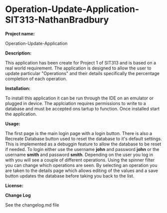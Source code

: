 # Operation-Update-Application-SIT313-NathanBradbury

**Project name:**

Operation-Update-Application

**Description:**

This application has been create for Project 1 of SIT313 and is based on a real world requirement. The application is designed to allow the user to update particular "Operations" and their details specifically the percentage completion of each operation.

**Installation:**

To install this application it can be run through the IDE on an emulator or plugged in device. The applciation requires permissions to write to a database and must be accepted ons tartup to function. Once installed start the application.

**Usage:**

The first page is the main login page with a login button. There is also a Recreate Database button used to reset the database to it's default settings. This is implemented as a debuggin feature to allow the database to be reset if needed. To login either use the username **john** and password **john** or the username **smith** and password **smith**.
Depending on the user you log in with you will see a couple of different operations. Using the spinner filter you can change which operations are seen. By selecting an operation you are taken to the details page which allows editing of the values and a save button updates the database before taking you back to the list.

**License:**

**Change Log**

See the changelog.md file

